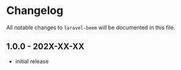# Changelog

All notable changes to `laravel-beem` will be documented in this file.

## 1.0.0 - 202X-XX-XX

- initial release
